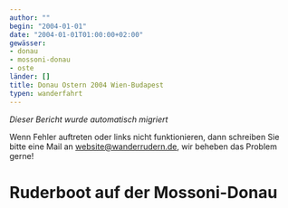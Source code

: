 ```yaml
---
author: ""
begin: "2004-01-01"
date: "2004-01-01T01:00:00+02:00"
gewässer:
- donau
- mossoni-donau
- oste
länder: []
title: Donau Ostern 2004 Wien-Budapest
typen: wanderfahrt
---
```



*Dieser Bericht wurde automatisch migriert*

Wenn Fehler auftreten oder links nicht funktionieren, dann schreiben Sie bitte eine Mail an website@wanderrudern.de, wir beheben das Problem gerne!



# Ruderboot auf der Mossoni-Donau


